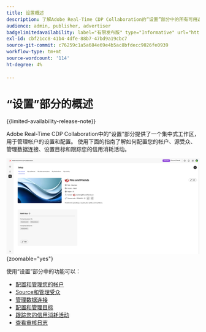 ```yaml
---
title: 设置概述
description: 了解Adobe Real-Time CDP Collaboration的“设置”部分中的所有可用选项和工作流
audience: admin, publisher, advertiser
badgelimitedavailability: label="有限发布版" type="Informative" url="https://helpx.adobe.com/legal/product-descriptions/real-time-customer-data-platform-collaboration.html newtab=true"
exl-id: cbf21cc8-41b4-4dfe-88b7-47bd9a19cbc7
source-git-commit: c76259c1a5a684e69e4b5ac8bfdecc9026fe0939
workflow-type: tm+mt
source-wordcount: '114'
ht-degree: 4%

---
```


# “设置”部分的概述

{{limited-availability-release-note}}

Adobe Real-Time CDP Collaboration中的“设置”部分提供了一个集中式工作区，用于管理帐户的设置和配置。 使用下面的指南了解如何配置您的帐户、源受众、管理数据连接、设置目标和跟踪您的信用消耗活动。

![帐户的设置工作区，提供其当前设置的概述。](/help/assets/setup/overview.png){zoomable="yes"}

使用“设置”部分中的功能可以：

* [配置和管理您的帐户](/help/guide/setup/onboard-account.md)
* [Source和管理受众](/help/guide/setup/onboard-audiences.md)
* [管理数据连接](/help/guide/setup/manage-data-connection.md)
* [配置和管理目标](/help/guide/setup/manage-destinations.md)
* [跟踪您的信用消耗活动](/help/guide/setup/my-activity.md)
* [查看审核日志](/help/guide/setup/audit-logs.md)
